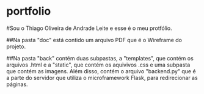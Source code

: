 # portfolio
#Sou o Thiago Oliveira de Andrade Leite e esse é o meu protfólio.

##Na pasta "doc" está contido um arquivo PDF que é o Wireframe do projeto.

##Na pasta "back" contém duas subpastas, a "templates", que contém os arquivos .html e a "static", que contém os aquivivos .css e uma subpasta que contém as imagens. Além disso,
contém o arquivo "backend.py" que é a parte do servidor que utiliza o microframework Flask, para redirecionar as páginas.
